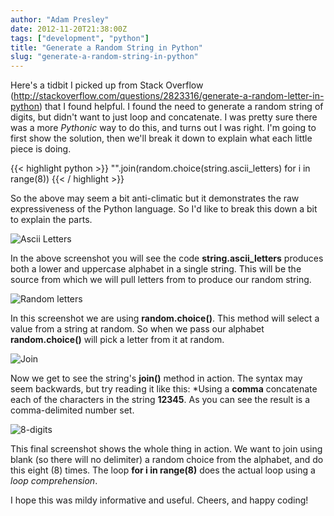 ```yaml
---
author: "Adam Presley"
date: 2012-11-20T21:38:00Z
tags: ["development", "python"]
title: "Generate a Random String in Python"
slug: "generate-a-random-string-in-python"
---
```


Here's a tidbit I picked up from Stack Overflow
(<http://stackoverflow.com/questions/2823316/generate-a-random-letter-in-python>)
that I found helpful. I found the need to generate a random string of
digits, but didn't want to just loop and concatenate. I was pretty sure
there was a more *Pythonic* way to do this, and turns out I was right.
I'm going to first show the solution, then we'll break it down to
explain what each little piece is doing.

{{< highlight python >}}
"".join(random.choice(string.ascii_letters) for i in range(8))
{{< / highlight >}}

So the above may seem a bit anti-climatic but it demonstrates the raw
expressiveness of the Python language. So I'd like to break this down a
bit to explain the parts.

![Ascii Letters](http://s3.amazonaws.com/www.adampresley.com/posts/python-string-ascii-letters.png)

In the above screenshot you will see the code **string.ascii_letters**
produces both a lower and uppercase alphabet in a single string. This
will be the source from which we will pull letters from to produce our
random string.

![Random letters](http://s3.amazonaws.com/www.adampresley.com/posts/python-random-choice.png)

In this screenshot we are using **random.choice()**. This method will
select a value from a string at random. So when we pass our alphabet
**random.choice()** will pick a letter from it at random.

![Join](http://s3.amazonaws.com/www.adampresley.com/posts/python-string-join.png)

Now we get to see the string's **join()** method in action. The syntax
may seem backwards, but try reading it like this: *Using a **comma**
concatenate each of the characters in the string **12345**. As you can
see the result is a comma-delimited number set.

![8-digits](http://s3.amazonaws.com/www.adampresley.com/posts/python-random-string-8-digits.png)

This final screenshot shows the whole thing in action. We want to join
using blank (so there will no delimiter) a random choice from the
alphabet, and do this eight (8) times. The loop **for i in range(8)**
does the actual loop using a *loop comprehension*.

I hope this was mildy informative and useful. Cheers, and happy coding!